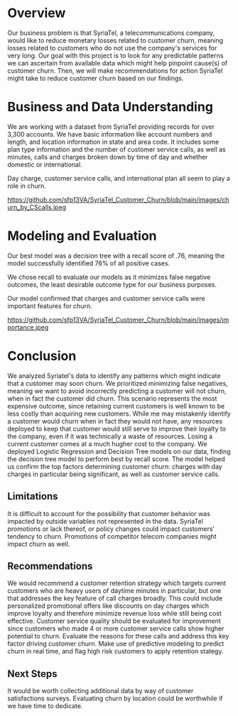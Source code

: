 # Overview

Our business problem is that SyriaTel, a telecommunications company, would like to reduce monetary losses related to customer churn, meaning losses related to customers who do not use the company's services for very long. Our goal with this project is to look for any predictable patterns we can ascertain from available data which might help pinpoint cause(s) of customer churn. Then, we will make recommendations for action SyriaTel might take to reduce customer churn based on our findings.

# Business and Data Understanding

We are working with a dataset from SyriaTel providing records for over 3,300 accounts. We have basic information like account numbers and length, and location information in state and area code. It includes some plan type information and the number of customer service calls, as well as minutes, calls and charges broken down by time of day and whether domestic or international.

Day charge, customer service calls, and international plan all seem to play a role in churn.



https://github.com/sfp13VA/SyriaTel_Customer_Churn/blob/main/images/churn_by_CScalls.jpeg


# Modeling and Evaluation

Our best model was a decision tree with a recall score of .76, meaning the model successfully identified 76% of all positive cases.

We chose recall to evaluate our models as it minimizes false negative outcomes, the least desirable outcome type for our business purposes.

Our model confirmed that charges and customer service calls were important features for churn.

https://github.com/sfp13VA/SyriaTel_Customer_Churn/blob/main/images/importance.jpeg

# Conclusion

We analyzed Syriatel's data to identify any patterns which might indicate that a customer may soon churn. We prioritized minimizing false negatives, meaning we want to avoid incorrectly predicting a customer will not churn, when in fact the customer did churn. This scenario represents the most expensive outcome, since retaining current customers is well known to be less costly than acquiring new customers. While me may mistakenly identify a customer would churn when in fact they would not have, any resources deployed to keep that customer would still serve to improve their loyalty to the company, even if it was technically a waste of resources. Losing a current customer comes at a much hugher cost to the company.
We deployed Logistic Regression and Decision Tree models on our data, finding the decision tree model to perform best by recall score.
The model helped us confirm the top factors determining customer churn: charges with day charges in particular being significant, as well as customer service calls.

## Limitations

It is difficult to account for the possibility that customer behavior was impacted by outside variables not represented in the data. SyriaTel promotions or lack thereof, or policy changes could impact customers' tendency to churn. Promotions of competitor telecom companies might impact churn as well.

## Recommendations

We would recommend a customer retention strategy which targets current customers who are heavy users of daytime minutes in particular, but one that addresses the key feature of call charges broadly. This could include personalized promotional offers like discounts on day charges which improve loyalty and therefore minimize revenue loss while still being cost effective.
Customer service quality should be evaluated for improvement since customers who made 4 or more customer service calls show higher potential to churn. Evaluate the reasons for these calls and address this key factor driving customer churn.
Make use of predictive modeling to predict churn in real time, and flag high risk customers to apply retention stategy.

## Next Steps

It would be worth collecting additional data by way of customer satisfactions surveys.
Evaluating churn by location could be worthwhile if we have time to dedicate.
